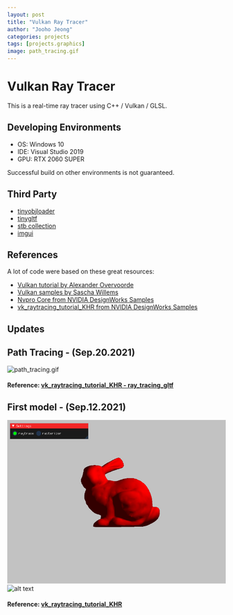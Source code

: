```yaml
---
layout: post
title: "Vulkan Ray Tracer"
author: "Jooho Jeong"
categories: projects
tags: [projects.graphics]
image: path_tracing.gif
---
```


# Vulkan Ray Tracer
This is a real-time ray tracer using C++ / Vulkan / GLSL.

## Developing Environments
* OS: Windows 10
* IDE: Visual Studio 2019
* GPU: RTX 2060 SUPER

Successful build on other environments is not guaranteed.

## Third Party
* [tinyobjloader](https://github.com/tinyobjloader/tinyobjloader)
* [tinygltf](https://github.com/syoyo/tinygltf)
* [stb collection](https://github.com/nothings/stb)
* [imgui](https://github.com/ocornut/imgui)

## References
A lot of code were based on these great resources:
* [Vulkan tutorial by Alexander Overvoorde](https://vulkan-tutorial.com/Introduction)
* [Vulkan samples by Sascha Willems](https://github.com/SaschaWillems/Vulkan)
* [Nvpro Core from NVIDIA DesignWorks Samples](https://github.com/nvpro-samples/nvpro_core)
* [vk_raytracing_tutorial_KHR from NVIDIA DesignWorks Samples](https://github.com/nvpro-samples/vk_raytracing_tutorial_KHR)

## Updates
## Path Tracing - (Sep.20.2021)
![path_tracing.gif](https://github.com/utinyt/utinyt.github.io/blob/gh-pages/assets/img/path_tracing.gif)<br>

#### Reference: [vk_raytracing_tutorial_KHR - ray_tracing_gltf](https://github.com/nvpro-samples/vk_raytracing_tutorial_KHR/tree/master/ray_tracing_gltf)

## First model - (Sep.12.2021)
![bunny.png](https://github.com/utinyt/utinyt.github.io/blob/gh-pages/assets/img/bunny.png)<br>
![alt text](https://user-images.githubusercontent.com/8409329/32631384-17107870-c56e-11e7-932f-deeb7c12e4db.png "Lagrange Demo Image")
#### Reference: [vk_raytracing_tutorial_KHR](https://nvpro-samples.github.io/vk_raytracing_tutorial_KHR)
